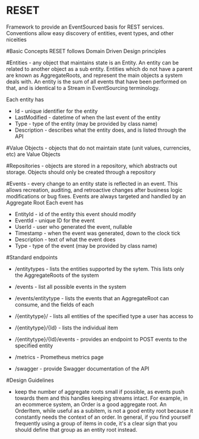 # RESET
Framework to provide an EventSourced basis for REST services.  Conventions allow easy discovery of entities, event types, and other niceities

#Basic Concepts
RESET follows Domain Driven Design principles

#Entities - any object that maintains state is an Entity.  An entity can be related to another object as a sub entity.  Entities which do not have a parent are known as AggregateRoots, and represent the main objects a system deals with.  An entity is the sum of all events that have been performed on that, and is identical to a Stream in EventSourcing terminology.

Each entity has  
- Id - unique identifier for the entity
- LastModified - datetime of when the last event of the entity
- Type - type of the entity (may be provided by class name)
- Description - describes what the entity does, and is listed through the API


#Value Objects - objects that do not maintain state (unit values, currencies, etc) are Value Objects


#Repositories - objects are stored in a repository, which abstracts out storage.  Objects should only be created through a repository


#Events - every change to an entity state is reflected in an event.  This allows recreation, auditing, and retroactive changes after business logic modifications or bug fixes.  Events are always targeted and handled by an Aggregate Root
Each event has
- EntityId - id of the entity this event should modify
- EventId - unique ID for the event
- UserId - user who generated the event, nullable
- Timestamp - when the event was generated, down to the clock tick
- Description - text of what the event does
- Type - type of the event (may be provided by class name)

#Standard endpoints
- /entitytypes - lists the entities supported by the sytem.  This lists only the AggregateRoots of the system
- /events - list all possible events in the system
- /events/entitytype - lists the events that an AggregateRoot can consume, and the fields of each 
- /{entitytype}/ - lists all entities of the specified type a user has access to
- /{entitytype}/{Id} - lists the individual item
- /{entitytype}/{Id}/events - provides an endpoint to POST events to the specified entity

- /metrics - Prometheus metrics page
- /swagger - provide Swagger documentation of the API

#Design Guidelines
- keep the number of aggregate roots small if possible, as events push towards them and this handles keeping streams intact.  For example, in an ecommerce system, an Order is a good aggregate root.  An OrderItem, while useful as a subitem, is not a good entity root because it constantly needs the context of an order.  In general, if you find yourself frequently using a group of items in code, it's a clear sign that you should define that group as an entity root instead.
